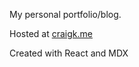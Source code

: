 My personal portfolio/blog.

Hosted at [craigk.me](https://www.craigk.me)

Created with React and MDX
